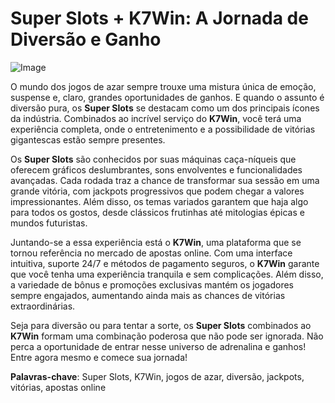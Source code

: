 # Super Slots + K7Win: A Jornada de Diversão e Ganho

![Image](https://github.com/user-attachments/assets/b9de9dee-b60e-46a0-9e49-3c6ca594ed6f)

O mundo dos jogos de azar sempre trouxe uma mistura única de emoção, suspense e, claro, grandes oportunidades de ganhos. E quando o assunto é diversão pura, os **Super Slots** se destacam como um dos principais ícones da indústria. Combinados ao incrível serviço do **K7Win**, você terá uma experiência completa, onde o entretenimento e a possibilidade de vitórias gigantescas estão sempre presentes.

Os **Super Slots** são conhecidos por suas máquinas caça-níqueis que oferecem gráficos deslumbrantes, sons envolventes e funcionalidades avançadas. Cada rodada traz a chance de transformar sua sessão em uma grande vitória, com jackpots progressivos que podem chegar a valores impressionantes. Além disso, os temas variados garantem que haja algo para todos os gostos, desde clássicos frutinhas até mitologias épicas e mundos futuristas.

Juntando-se a essa experiência está o **K7Win**, uma plataforma que se tornou referência no mercado de apostas online. Com uma interface intuitiva, suporte 24/7 e métodos de pagamento seguros, o **K7Win** garante que você tenha uma experiência tranquila e sem complicações. Além disso, a variedade de bônus e promoções exclusivas mantém os jogadores sempre engajados, aumentando ainda mais as chances de vitórias extraordinárias.

Seja para diversão ou para tentar a sorte, os **Super Slots** combinados ao **K7Win** formam uma combinação poderosa que não pode ser ignorada. Não perca a oportunidade de entrar nesse universo de adrenalina e ganhos! Entre agora mesmo e comece sua jornada!

**Palavras-chave**: Super Slots, K7Win, jogos de azar, diversão, jackpots, vitórias, apostas online